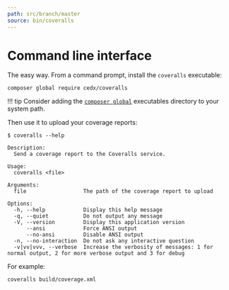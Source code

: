 ```yaml
---
path: src/branch/master
source: bin/coveralls
---
```


# Command line interface
The easy way. From a command prompt, install the `coveralls` executable:

```shell
composer global require cedx/coveralls
```

!!! tip
    Consider adding the [`composer global`](https://getcomposer.org/doc/03-cli.md#global) executables directory to your system path.

Then use it to upload your coverage reports:

```shell
$ coveralls --help

Description:
  Send a coverage report to the Coveralls service.

Usage:
  coveralls <file>

Arguments:
  file                  The path of the coverage report to upload

Options:
  -h, --help            Display this help message
  -q, --quiet           Do not output any message
  -V, --version         Display this application version
      --ansi            Force ANSI output
      --no-ansi         Disable ANSI output
  -n, --no-interaction  Do not ask any interactive question
  -v|vv|vvv, --verbose  Increase the verbosity of messages: 1 for normal output, 2 for more verbose output and 3 for debug
```

For example:

```shell
coveralls build/coverage.xml
```
